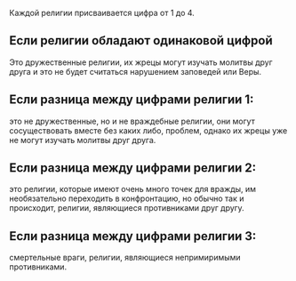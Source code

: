 Каждой религии присваивается цифра от 1 до 4.

## Если религии обладают одинаковой цифрой

Это дружественные религии, их жрецы могут изучать молитвы друг друга и это не будет считаться нарушением заповедей или Веры.

## Если разница между цифрами религии 1:

это не дружественные, но и не враждебные религии, они могут сосуществовать вместе без каких либо, проблем, однако их жрецы уже не могут изучать молитвы друг друга.

## Если разница между цифрами религии 2: 

это религии, которые имеют очень много точек для вражды, им необязательно переходить в конфронтацию, но обычно так и происходит, религии, являющиеся противниками друг другу.

## Если разница между цифрами религии 3: 

смертельные враги, религии, являющиеся непримиримыми противниками.

